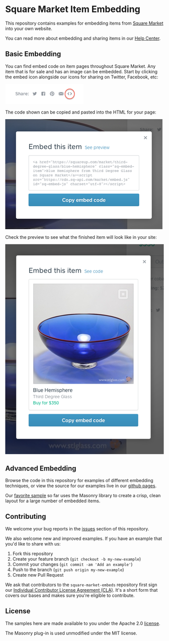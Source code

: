 Square Market Item Embedding
============================

This repository contains examples for embedding items from
[Square Market][market] into your own website.

You can read more about embedding and sharing items in our
[Help Center][help-center].

Basic Embedding
---------------

You can find embed code on item pages throughout Square Market. Any item that is
for sale and has an image can be embedded. Start by clicking the embed icon
alongside our icons for sharing on Twitter, Facebook, etc:

<img src="embed-button.png">

The code shown can be copied and pasted into the HTML for your page:

<img src="embed-modal.png">

Check the preview to see what the finished item will look like in your site:

<img src="embed-preview.png">


Advanced Embedding
------------------

Browse the code in this repository for examples of different embedding
techniques, or view the source for our examples live in our
[github pages](https://square.github.io/square-market-embeds).

Our [favorite sample][masonry-sample] so far uses the Masonry library to create
a crisp, clean layout for a large number of embedded items.


Contributing
------------

We welcome your bug reports in the [issues][issues] section of this repository.

We also welcome new and improved examples. If you have an example that you'd
like to share with us:

1. Fork this repository
1. Create your feature branch (`git checkout -b my-new-example`)
1. Commit your changes (`git commit -am 'Add an example'`)
1. Push to the branch (`git push origin my-new-example`)
1. Create new Pull Request

We ask that contributors to the `square-market-embeds` repository first sign our
[Individual Contributor License Agreement (CLA)][cla].  It's a short form that
covers our bases and makes sure you're eligible to contribute.


License
-------

The samples here are made available to you under the Apache 2.0 [license](LICENSE).

The Masonry plug-in is used unmodified under the MIT license.



[market]: https://squareup.com/market
[help-center]: https://squareup.com/help/en-us/article/5168-share-items-from-square-market
[masonry-sample]: https://square.github.io/square-market-embeds/example-masonry
[cla]: https://spreadsheets.google.com/spreadsheet/viewform?formkey=dDViT2xzUHAwRkI3X3k5Z0lQM091OGc6MQ&ndplr=1
[issues]: https://github.com/square/square-market-embeds/issues
